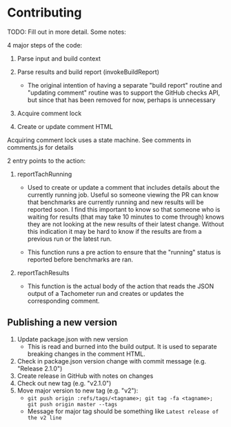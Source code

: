 # Contributing

TODO: Fill out in more detail. Some notes:

4 major steps of the code:

1. Parse input and build context
2. Parse results and build report (invokeBuildReport)

   - The original intention of having a separate "build report" routine and
     "updating comment" routine was to support the GitHub checks API, but since
     that has been removed for now, perhaps is unnecessary

3. Acquire comment lock
4. Create or update comment HTML

Acquiring comment lock uses a state machine. See comments in comments.js for details

2 entry points to the action:

1. reportTachRunning

   - Used to create or update a comment that includes details about the currently
     running job. Useful so someone viewing the PR can know that benchmarks are
     currently running and new results will be reported soon. I find this
     important to know so that someone who is waiting for results (that may take
     10 minutes to come through) knows they are not looking at the new results of
     their latest change. Without this indication it may be hard to know if the
     results are from a previous run or the latest run.

   - This function runs a pre action to ensure that the "running" status is
     reported before benchmarks are ran.

2. reportTachResults

   - This function is the actual body of the action that reads the JSON output of
     a Tachometer run and creates or updates the corresponding comment.

## Publishing a new version

1. Update package.json with new version
   - This is read and burned into the build output. It is used to separate
     breaking changes in the comment HTML.
2. Check in package.json version change with commit message (e.g. "Release 2.1.0")
3. Create release in GitHub with notes on changes
4. Check out new tag (e.g. "v2.1.0")
5. Move major version to new tag (e.g. "v2"):
   - `git push origin :refs/tags/<tagname>; git tag -fa <tagname>; git push origin master --tags`
   - Message for major tag should be something like `Latest release of the v2 line`

